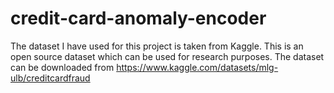 # credit-card-anomaly-encoder

The dataset I have used for this project is taken from Kaggle. This is an open source dataset which can be used for research purposes.
The dataset can be downloaded from https://www.kaggle.com/datasets/mlg-ulb/creditcardfraud


